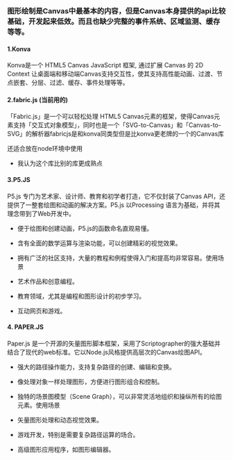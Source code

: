 ### 图形绘制是Canvas中最基本的内容，但是Canvas本身提供的api比较基础，开发起来低效。而且也缺少完整的事件系统、区域监测、缓存等等。

#### 1.Konva

Konva是一个 HTML5 Canvas JavaScript 框架, 通过扩展 Canvas 的 2D Context 让桌面端和移动端Canvas支持交互性，使其支持高性能动画、过渡、节点嵌套、分层、过滤、缓存、事件处理等等。

#### 2.fabric.js (当前用的)

「Fabric.js」是一个可以轻松处理 HTML5 Canvas元素的框架，使得Canvas元素支持「交互式对象模型」，同时也是一个「SVG-to-Canvas」和「Canvas-to-SVG」的解析器fabricjs是和konva同类型但是比konva更老牌的一个的Canvas库

还适合放在node环境中使用

- 我认为这个库比别的库更成熟点

#### 3.P5.JS

P5.js 专门为艺术家、设计师、教育和初学者打造，它不仅封装了Canvas API，还提供了一整套绘图和动画的解决方案。P5.js 以Processing 语言为基础，并将其理念带到了Web开发中。

- 便于绘图和创建动画，P5.js的函数命名直观易懂。
- 含有全面的数学运算与渲染功能，可以创建精彩的视觉效果。
- 拥有广泛的社区支持，大量的教程和例程使得入门和提高均非常容易。使用场景

- 艺术作品和创意编程。
- 教育领域，尤其是编程和图形设计的初步学习。
- 互动网页和游戏。

#### 4. PAPER.JS

Paper.js 是一个开源的矢量图形脚本框架，采用了Scriptographer的强大基础并结合了现代的web标准。它以Node.js风格提供高层次的Canvas绘图API。

- 强大的路径操作能力，支持复杂路径的创建、编辑和变换。
- 像处理对象一样处理图形，方便进行图形组合和控制。
- 独特的场景图模型（Scene Graph），可以非常灵活地组织和操纵所有的绘图元素。使用场景

- 矢量图形处理和动态视觉效果。
- 游戏开发，特别是需要复杂路径运算的场合。
- 高级图形应用程序，如图形编辑器。
